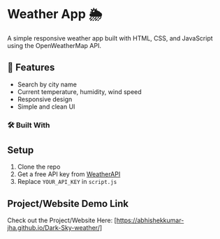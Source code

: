# Weather App 🌦️

A simple responsive weather app built with HTML, CSS, and JavaScript using the OpenWeatherMap API.

## 🚀 Features
- Search by city name
- Current temperature, humidity, wind speed
- Responsive design
- Simple and clean UI

### 🛠️ Built With

## Setup
1. Clone the repo
2. Get a free API key from [WeatherAPI](https://www.weatherapi.com/)
3. Replace `YOUR_API_KEY` in `script.js`

## Project/Website Demo Link
Check out the Project/Website Here: [https://abhishekkumar-jha.github.io/Dark-Sky-weather/]
